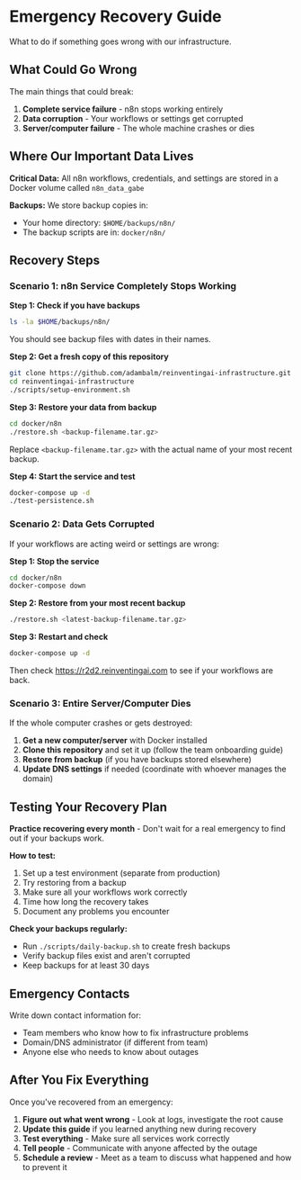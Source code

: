 # Emergency Recovery Guide

What to do if something goes wrong with our infrastructure.

## What Could Go Wrong

The main things that could break:
1. **Complete service failure** - n8n stops working entirely
2. **Data corruption** - Your workflows or settings get corrupted
3. **Server/computer failure** - The whole machine crashes or dies

## Where Our Important Data Lives

**Critical Data:** All n8n workflows, credentials, and settings are stored in a Docker volume called `n8n_data_gabe`

**Backups:** We store backup copies in:
- Your home directory: `$HOME/backups/n8n/`
- The backup scripts are in: `docker/n8n/`

## Recovery Steps

### Scenario 1: n8n Service Completely Stops Working

**Step 1: Check if you have backups**
```bash
ls -la $HOME/backups/n8n/
```
You should see backup files with dates in their names.

**Step 2: Get a fresh copy of this repository**
```bash
git clone https://github.com/adambalm/reinventingai-infrastructure.git
cd reinventingai-infrastructure
./scripts/setup-environment.sh
```

**Step 3: Restore your data from backup**
```bash
cd docker/n8n
./restore.sh <backup-filename.tar.gz>
```
Replace `<backup-filename.tar.gz>` with the actual name of your most recent backup.

**Step 4: Start the service and test**
```bash
docker-compose up -d
./test-persistence.sh
```

### Scenario 2: Data Gets Corrupted

If your workflows are acting weird or settings are wrong:

**Step 1: Stop the service**
```bash
cd docker/n8n
docker-compose down
```

**Step 2: Restore from your most recent backup**
```bash
./restore.sh <latest-backup-filename.tar.gz>
```

**Step 3: Restart and check**
```bash
docker-compose up -d
```
Then check https://r2d2.reinventingai.com to see if your workflows are back.

### Scenario 3: Entire Server/Computer Dies

If the whole computer crashes or gets destroyed:

1. **Get a new computer/server** with Docker installed
2. **Clone this repository** and set it up (follow the team onboarding guide)
3. **Restore from backup** (if you have backups stored elsewhere)
4. **Update DNS settings** if needed (coordinate with whoever manages the domain)

## Testing Your Recovery Plan

**Practice recovering every month** - Don't wait for a real emergency to find out if your backups work.

**How to test:**
1. Set up a test environment (separate from production)
2. Try restoring from a backup
3. Make sure all your workflows work correctly
4. Time how long the recovery takes
5. Document any problems you encounter

**Check your backups regularly:**
- Run `./scripts/daily-backup.sh` to create fresh backups
- Verify backup files exist and aren't corrupted
- Keep backups for at least 30 days

## Emergency Contacts

Write down contact information for:
- Team members who know how to fix infrastructure problems
- Domain/DNS administrator (if different from team)
- Anyone else who needs to know about outages

## After You Fix Everything

Once you've recovered from an emergency:

1. **Figure out what went wrong** - Look at logs, investigate the root cause
2. **Update this guide** if you learned anything new during recovery
3. **Test everything** - Make sure all services work correctly
4. **Tell people** - Communicate with anyone affected by the outage
5. **Schedule a review** - Meet as a team to discuss what happened and how to prevent it